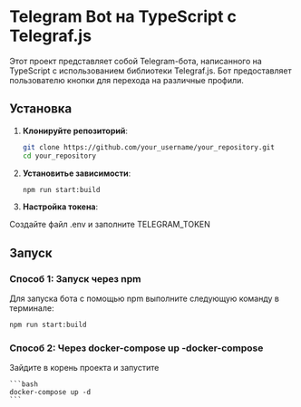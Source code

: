 # Telegram Bot на TypeScript с Telegraf.js

Этот проект представляет собой Telegram-бота, написанного на TypeScript с использованием библиотеки Telegraf.js. Бот предоставляет пользователю кнопки для перехода на различные профили.

## Установка

1. **Клонируйте репозиторий**:

    ```bash
    git clone https://github.com/your_username/your_repository.git
    cd your_repository
    ```

2. **Установитье зависимости**:

    ```bash
    npm run start:build
    ```

3. **Настройка токена**:

Создайте файл .env и заполните TELEGRAM_TOKEN

## Запуск

### Способ 1: Запуск через npm

Для запуска бота с помощью npm выполните следующую команду в терминале:

```bash
npm run start:build

```

### Способ 2: Через docker-compose up -docker-compose

Зайдите в корень проекта и запустите

    ```bash
    docker-compose up -d
    ```
